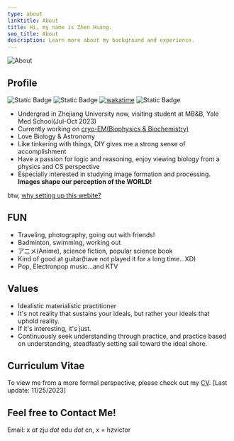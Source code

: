 ```yaml
---
type: about
linktitle: About
title: Hi, my name is Zhen Huang.
seo_title: About
description: Learn more about my background and experience.
---
```


![About](../assets/images/P1025827.jpg#small)

## Profile

![Static Badge](https://img.shields.io/badge/BIO-ASTRO-blue) ![Static Badge](https://img.shields.io/badge/cryo-EM-orange)  [![wakatime](https://wakatime.com/badge/user/018b6591-20df-4e17-9e3a-30529d0b82ca.svg)](https://wakatime.com/@018b6591-20df-4e17-9e3a-30529d0b82ca) ![Static Badge](https://img.shields.io/badge/last_modified-10/25/2023-red)

* Undergrad in Zhejiang University now, visiting student at MB&B, Yale Med School(Jul-Oct 2023)
* Currently working on [cryo-EM(Biophysics & Biochemistry)](https://zhenhuang.site/research/)
* Love Biology & Astronomy
* Like tinkering with things, DIY gives me a strong sense of accomplishment
* Have a passion for logic and reasoning, enjoy viewing biology from a physics and CS perspective
* Especially interested in studying image formation and processing. **Images shape our perception of the WORLD!**

btw, [why setting up this webite?](https://zhenhuang.site/essays/44/44/)

## FUN

* Traveling, photography, going out with friends!
* Badminton, swimming, working out
* アニメ(Anime), science fiction, popular science book
* Kind of good at guitar(have not played it for a long time...XD)
* Pop, Electronpop music...and KTV

## Values

* Idealistic materialistic practitioner
* It's not reality that sustains your ideals, but rather your ideals that uphold reality.
* If it's interesting, it's just.
* Continuously seek understanding through practice, and practice based on understanding, steadfastly setting sail toward the ideal shore.

## Curriculum Vitae

To view me from a more formal perspective, please check out my [CV](https://zhenhuang.site/wp-content/uploads/2023/10/CV-zhenhuang.pdf). [Last update: 11/25/2023]

## Feel free to Contact Me!

Email: x *at* zju *dot* edu *dot* cn, x = hzvictor
